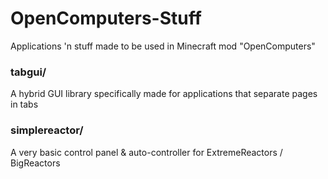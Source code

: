 # OpenComputers-Stuff
Applications 'n stuff made to be used in Minecraft mod "OpenComputers"

### tabgui/
A hybrid GUI library specifically made for applications that separate pages in tabs

### simplereactor/
A very basic control panel & auto-controller for ExtremeReactors / BigReactors
